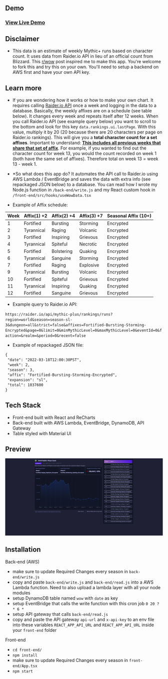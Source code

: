 ## Demo

### [View Live Demo](https://mythicplus.vercel.app/)

## Disclaimer

- This data is an estimate of weekly Mythic+ runs based on character count. It uses data from Raider.io API in lieu of an official count from Blizzard. This [r/wow](https://www.reddit.com/r/wow/comments/o5nocw/comment/h2ov91n/?utm_source=share&utm_medium=web2x&context=3) post inspired me to make this app. You're welcome to fork this and try this on your own. You'll need to setup a backend on AWS first and have your own API key.

## Learn more

- If you are wondering how it works or how to make your own chart. It requires calling [Raider.io API](https://raider.io/api) once a week and logging in the data to a database. Basically, the weekly affixes are on a schedule (see table below). It changes every week and repeats itself after 12 weeks. When you call Raider.io API (see example query below) you want to scroll to the bottom and look for this key `data.rankings.ui.lastPage`. With this value, multiply it by 20 (20 because there are 20 characters per page on Raider.io rankings). This will give you a **total character count for a set affixes**. Important to understand: <ins>**This includes all previous weeks that share that set of affix**</ins>. For example, if you wanted to find out the character count for week 13, you would the count recorded on week 1 (both have the same set of affixes). Therefore total on week 13 = week 13 - week 1.

- \*So what does this app do? It automates the API call to Raider.io using AWS Lambda / EventBridge and saves the data with extra info (see repackaged JSON below) to a database. You can read how I wrote my Node.js function in `/back-end/write.js` and my React custom hook in `/front-end/src/hooks/useWowData.tsx`

- Example of Affix schedule:

| Week | Affix(1) +2 | Affix(2) +4 | Affix(3) +7 | Seasonal Affix (10+) |
| ---- | ----------- | ----------- | ----------- | -------------------- |
| 1    | Fortified   | Bursting    | Storming    | Encrypted            |
| 2    | Tyrannical  | Raging      | Volcanic    | Encrypted            |
| 3    | Fortified   | Inspiring   | Grievous    | Encrypted            |
| 4    | Tyrannical  | Spiteful    | Necrotic    | Encrypted            |
| 5    | Fortified   | Bolstering  | Quaking     | Encrypted            |
| 6    | Tyrannical  | Sanguine    | Storming    | Encrypted            |
| 7    | Fortified   | Raging      | Explosive   | Encrypted            |
| 9    | Tyrannical  | Bursting    | Volcanic    | Encrypted            |
| 10   | Fortified   | Spiteful    | Grievous    | Encrypted            |
| 11   | Tyrannical  | Inspiring   | Quaking     | Encrypted            |
| 12   | Fortified   | Sanguine    | Grievous    | Encrypted            |

- Example query to Raider.io API:

`https://raider.io/api/mythic-plus/rankings/runs?region=world&season=season-sl-3&dungeon=all&strict=false&affixes=Fortified-Bursting-Storming-Encrypted&page=0&limit=0&minMythicLevel=0&maxMythicLevel=0&eventId=0&faction=&realm=&period=0&recent=false`

- Example of repackaged JSON file:

```
{
 "date": "2022-03-18T12:00:30PST",
 "week": 2,
 "season": 3,
 "affix": "Fortified-Bursting-Storming-Encrypted",
 "expansion": "sl",
 "total": 1037600
}
```

## Tech Stack

- Front-end built with React and ReCharts
- Back-end built with AWS Lambda, EventBridge, DynamoDB, API Gateway
- Table styled with Material UI

## Preview

!["M+"](https://github.com/WebDevBernard/Portfolio/blob/main/public/docs/raiderio.png)

## Installation

Back-end (AWS)

- make sure to update Required Changes every season in `back-end/write.js`
- copy and paste `back-end/write.js` and `back-end/read.js` into a AWS Lambda function. Need to also upload a lambda layer with all your node modules
- setup DynamoDB table named `wow` with `date` as key
- setup EventBridge that calls the write function with this cron job `0 20 ? * 6 *`
- setup API gateway that calls `back-end/read.js`
- copy and paste the API gateway `api-url` and `x-api-key` to an env file into these variables `REACT_APP_API_URL` and `REACT_APP_API_URL` inside your `front-end` folder

Front-end

- `cd front-end/`
- `npm install`
- make sure to update Required Changes every season in `front-end/App.tsx`
- `npm start`
